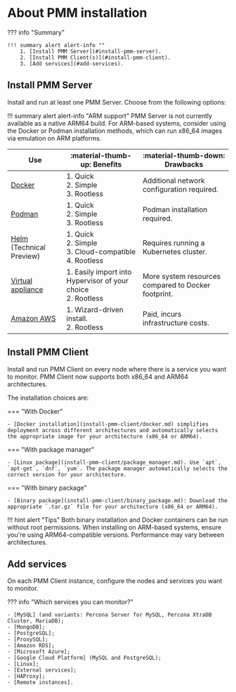 # About PMM installation

??? info "Summary"

    !!! summary alert alert-info ""
        1. [Install PMM Server](#install-pmm-server).
        2. [Install PMM Client(s)](#install-pmm-client).
        3. [Add services](#add-services).

## Install PMM Server

Install and run at least one PMM Server. Choose from the following options:

!!! summary alert alert-info "ARM support"
     PMM Server is not currently available as a native ARM64 build. For ARM-based systems, consider using the Docker or Podman installation methods, which can run x86_64 images via emulation on ARM platforms.


| Use | :material-thumb-up: **Benefits** | :material-thumb-down: **Drawbacks**|
|---|---|---
| [Docker] | 1. Quick<br>2. Simple<br> 3. Rootless |  Additional network configuration required.
| [Podman] | 1. Quick<br>2. Simple<br>3. Rootless | Podman installation required.
| [Helm] (Technical Preview) | 1. Quick<br>2. Simple<br>3. Cloud-compatible <br> 4. Rootless| Requires running a Kubernetes cluster.
| [Virtual appliance]  | 1. Easily import into Hypervisor of your choice <br> 2. Rootless| More system resources compared to Docker footprint.
| [Amazon AWS] | 1. Wizard-driven install. <br>  2. Rootless| Paid, incurs infrastructure costs.

## Install PMM Client

Install and run PMM Client on every node where there is a service you want to monitor. PMM Client now supports both x86_64 and ARM64 architectures.

The installation choices are:

=== "With Docker"

    - [Docker installation](install-pmm-client/docker.md) simplifies deployment across different architectures and automatically selects the appropriate image for your architecture (x86_64 or ARM64).

=== "With package manager"

    - [Linux package](install-pmm-client/package_manager.md). Use `apt`, `apt-get`, `dnf`, `yum`. The package manager automatically selects the correct version for your architecture.

=== "With binary package"

    - [Binary package](install-pmm-client/binary_package.md): Download the appropriate `.tar.gz` file for your architecture (x86_64 or ARM64).


!!! hint alert "Tips"
    Both binary installation and Docker containers can be run without root permissions. When installing on ARM-based systems, ensure you're using ARM64-compatible versions. Performance may vary between architectures.

## Add services

On each PMM Client instance, configure the nodes and services you want to monitor. 

??? info "Which services you can monitor?"

    - [MySQL] (and variants: Percona Server for MySQL, Percona XtraDB Cluster, MariaDB);
    - [MongoDB];
    - [PostgreSQL];
    - [ProxySQL];
    - [Amazon RDS];
    - [Microsoft Azure];
    - [Google Cloud Platform] (MySQL and PostgreSQL);
    - [Linux];
    - [External services];
    - [HAProxy];
    - [Remote instances].

[MySQL]: client/mysql.md
[MongoDB]: client/mongodb.md
[PostgreSQL]: client/postgresql.md
[ProxySQL]: client/proxysql.md
[Amazon RDS]: client/aws.md
[Microsoft Azure]: client/azure.md
[Google Cloud Platform]: client/google.md
[Linux]: client/linux.md
[External services]: client/external.md
[HAProxy]: client/haproxy.md
[Remote instances]: client/remote.md
[dashboards]: ../details/dashboards/
[Docker]: ../install-pmm/install-pmm-server/baremetal/docker/index.md
[Podman]: ../install-pmm/install-pmm-server/baremetal/podman/index.md
[Helm]: ../install-pmm/install-pmm-server/baremetal/helm/index.md
[virtual appliance]: ../install-pmm/install-pmm-server/baremetal/virtual/index.md
[Amazon AWS]: ../install-pmm/install-pmm-server/aws/aws.md
[easy install]: ../install-pmm/install-pmm-server/baremetal/easy-install.md
